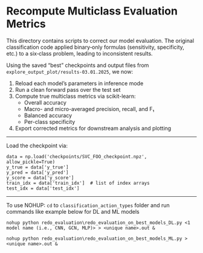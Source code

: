 # Recompute Multiclass Evaluation Metrics

This directory contains scripts to correct our model evaluation. The original classification code applied binary‐only formulas (sensitivity, specificity, etc.) to a six‐class problem, leading to inconsistent results.  

Using the saved “best” checkpoints and output files from `explore_output_plot/results-03.01.2025`, we now:

1. Reload each model’s parameters in inference mode  
2. Run a clean forward pass over the test set  
3. Compute true multiclass metrics via scikit-learn:  
   - Overall accuracy  
   - Macro- and micro-averaged precision, recall, and F₁  
   - Balanced accuracy  
   - Per-class specificity  
4. Export corrected metrics for downstream analysis and plotting



---
Load the checkpoint via:

```
data = np.load('checkpoints/SVC_FOO_checkpoint.npz', allow_pickle=True)
y_true = data['y_true']
y_pred = data['y_pred']
y_score = data['y_score']
train_idx = data['train_idx']  # list of index arrays
test_idx = data['test_idx']
```


---
To use NOHUP: `cd` to `classification_action_types` folder and run commands like example below for DL and ML models
```
nohup python redo_evaluation\redo_evaluation_on_best_models_DL.py <1 model name (i.e., CNN, GCN, MLP)> > <unique name>.out &
```

```
nohup python redo_evaluation\redo_evaluation_on_best_models_ML.py > <unique name>.out &
```